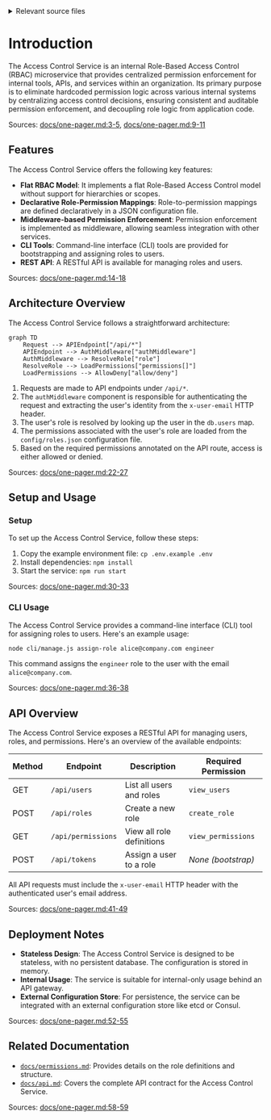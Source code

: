 <details>
<summary>Relevant source files</summary>

The following files were used as context for generating this wiki page:

- [README.md](https://github.com/agattani123/access-control-service/blob/main/README.md)
- [docs/one-pager.md](https://github.com/agattani123/access-control-service/blob/main/docs/one-pager.md)

</details>

# Introduction

The Access Control Service is an internal Role-Based Access Control (RBAC) microservice that provides centralized permission enforcement for internal tools, APIs, and services within an organization. Its primary purpose is to eliminate hardcoded permission logic across various internal systems by centralizing access control decisions, ensuring consistent and auditable permission enforcement, and decoupling role logic from application code.

Sources: [docs/one-pager.md:3-5](), [docs/one-pager.md:9-11]()

## Features

The Access Control Service offers the following key features:

- **Flat RBAC Model**: It implements a flat Role-Based Access Control model without support for hierarchies or scopes.
- **Declarative Role-Permission Mappings**: Role-to-permission mappings are defined declaratively in a JSON configuration file.
- **Middleware-based Permission Enforcement**: Permission enforcement is implemented as middleware, allowing seamless integration with other services.
- **CLI Tools**: Command-line interface (CLI) tools are provided for bootstrapping and assigning roles to users.
- **REST API**: A RESTful API is available for managing roles and users.

Sources: [docs/one-pager.md:14-18]()

## Architecture Overview

The Access Control Service follows a straightforward architecture:

```mermaid
graph TD
    Request --> APIEndpoint["/api/*"]
    APIEndpoint --> AuthMiddleware["authMiddleware"]
    AuthMiddleware --> ResolveRole["role"]
    ResolveRole --> LoadPermissions["permissions[]"]
    LoadPermissions --> AllowDeny["allow/deny"]
```

1. Requests are made to API endpoints under `/api/*`.
2. The `authMiddleware` component is responsible for authenticating the request and extracting the user's identity from the `x-user-email` HTTP header.
3. The user's role is resolved by looking up the user in the `db.users` map.
4. The permissions associated with the user's role are loaded from the `config/roles.json` configuration file.
5. Based on the required permissions annotated on the API route, access is either allowed or denied.

Sources: [docs/one-pager.md:22-27]()

## Setup and Usage

### Setup

To set up the Access Control Service, follow these steps:

1. Copy the example environment file: `cp .env.example .env`
2. Install dependencies: `npm install`
3. Start the service: `npm run start`

Sources: [docs/one-pager.md:30-33]()

### CLI Usage

The Access Control Service provides a command-line interface (CLI) tool for assigning roles to users. Here's an example usage:

```bash
node cli/manage.js assign-role alice@company.com engineer
```

This command assigns the `engineer` role to the user with the email `alice@company.com`.

Sources: [docs/one-pager.md:36-38]()

## API Overview

The Access Control Service exposes a RESTful API for managing users, roles, and permissions. Here's an overview of the available endpoints:

| Method | Endpoint         | Description                   | Required Permission |
|--------|------------------|-------------------------------|----------------------|
| GET    | `/api/users`     | List all users and roles      | `view_users`        |
| POST   | `/api/roles`     | Create a new role             | `create_role`       |
| GET    | `/api/permissions` | View all role definitions     | `view_permissions`  |
| POST   | `/api/tokens`    | Assign a user to a role       | *None (bootstrap)*  |

All API requests must include the `x-user-email` HTTP header with the authenticated user's email address.

Sources: [docs/one-pager.md:41-49]()

## Deployment Notes

- **Stateless Design**: The Access Control Service is designed to be stateless, with no persistent database. The configuration is stored in memory.
- **Internal Usage**: The service is suitable for internal-only usage behind an API gateway.
- **External Configuration Store**: For persistence, the service can be integrated with an external configuration store like etcd or Consul.

Sources: [docs/one-pager.md:52-55]()

## Related Documentation

- [`docs/permissions.md`](docs/permissions.md): Provides details on the role definitions and structure.
- [`docs/api.md`](docs/api.md): Covers the complete API contract for the Access Control Service.

Sources: [docs/one-pager.md:58-59]()